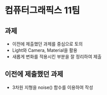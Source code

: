 # 컴퓨터그래픽스 11팀

## 과제
- 이전에 제출했던 과제를 중심으로 토의
- Light와 Camera, Material을 활용
- 새롭게 변화를 적용시킨 부분을 잘 정리하여 제출

## 이전에 제출했던 과제
- 3차원 지형을 noise() 함수를 이용하여 작성
